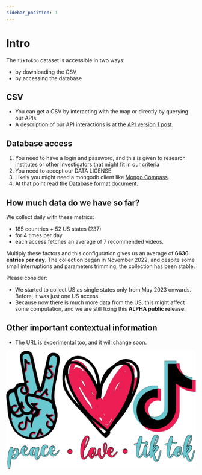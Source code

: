 ```yaml
---
sidebar_position: 1
---
```


# Intro

The `TikTokGo` dataset is accessible in two ways:
* by downloading the CSV
* by accessing the database

## CSV

* You can get a CSV by interacting with the map or directly by querying our APIs.
* A description of our API interactions is at the [API version 1 post](/docs/api-version-1).

## Database access

1. You need to have a login and password, and this is given to research institutes or other investigators that might fit in our criteria
2. You need to accept our DATA LICENSE
3. Likely you might need a mongodb client like [Mongo Compass](https://www.mongodb.com/products/compass).
4. At that point read the [Database format](/docs/database-format) document.

## How much data do we have so far?

We collect daily with these metrics:

* 185 countries + 52 US states (237)
* for 4 times per day
* each access fetches an average of 7 recommended videos.

Multiply these factors and this configuration gives us an average of **6636 entries per day**.
The collection began in November 2022, and despite some small interruptions and parameters trimming, the collection has been stable.

Please consider:

* We started to collect US as single states only from May 2023 onwards. Before, it was just one US access.
* Because now there is much more data from the US, this might affect some computation, and we are still fixing this **ALPHA public release**.

## Other important contextual information

* The URL is experimental too, and it will change soon.

![a funny trimming of the tiktok logo with written that we love it, even if there is a slight irony on it](./tiktok-love.jpeg)
